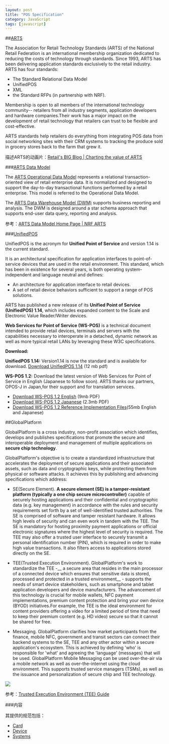 ```yaml
---
layout: post
title: "POS Specification"
category: JavaScript
tags: [javascript]
--- 
```

##[ARTS](http://www.nrf-arts.org/ "Learn more about ARTS.")

The Association for Retail Technology Standards (ARTS) of the National Retail Federation is an international membership organization dedicated to reducing the costs of technology through standards. Since 1993, ARTS has been delivering application standards exclusively to the retail industry. ARTS has four standards: 

<!--more-->

- The Standard Relational Data Model
- UnifiedPOS
- XML
- the Standard RFPs (in partnership with NRF). 
 
Membership is open to all members of the international technology community-- retailers from all industry segments, application developers and hardware companies.Their work has a major impact on the development of retail technology that retailers can trust to be flexible and cost-effective.

ARTS standards help retailers do everything from integrating POS data from social networking sites with their CRM systems to tracking the produce sold in grocery stores back to the farm that grew it.

描述ARTS的动画片：[Retail's BIG Blog | Charting the value of ARTS](http://blog.nrf.com/2013/10/25/charting-the-value-of-arts/)

###[ARTS Data Model](http://www.nrf-arts.org/content/arts-data-model-home-page)

The [ARTS Operational Data Model](http://www.nrf-arts.org/content/arts-operational-data-model-overview) represents a relational transaction-oriented view of retail enterprise data. It is normalized and designed to support the day-to-day transactional functions performed by a retail enterprise. This model is referred to the Operational Data Model.

The [ARTS Data Warehouse Model (DWM)](http://www.nrf-arts.org/content/arts-data-warehouse-model-overview) supports business reporting and analysis. The DWM is designed around a star schema approach that supports end-user data query, reporting and analysis.

参考：[ARTS Data Model Home Page | NRF ARTS](http://www.nrf-arts.org/content/arts-data-model-home-page)

###[UnifiedPOS](http://www.nrf-arts.org/content/unifiedpos)

UnifiedPOS is the acronym for __Unified Point of Service__ and version 1.14 is the current standard. 

It is an architectural specification for application interfaces to point-of-service devices that are used in the retail environment. This standard, which has been in existence for several years, is both operating system-independent and language neutral and defines: 

* An architecture for application interface to retail devices.
* A set of retail device behaviors sufficient to support a range of POS solutions.

ARTS has published a new release of its **Unified Point of Service (UnifiedPOS) 1.14**, which includes expanded content to the Scale and Electronic Value Reader/Writer devices. 

**Web Services for Point of Service (WS-POS)** is a technical document intended to provide retail devices, terminals and servers with the capabilities necessary to interoperate in a detached, dynamic network as well as more typical retail LANs by leveraging these W3C specifications. 

__Download:__

**UnifiedPOS 1.14:** Version1.14 is now the standard and is available for download. [Download UnifiedPOS 1.14](http://www.nrf-arts.org/sites/default/files/UnifiedPOS%20Version%201_14_Released_07_15_2013_0.zip) (12 mb pdf)

**WS-POS 1.2:** Download the latest version of Web Services for Point of Service in English (Japanese to follow soon). ARTS thanks our partners, OPOS-J in Japan,for their support and for translation services. 

- [Download WS-POS 1.2 English](http://www.nrf-arts.org/sites/default/files/WS-POS1.2_Files_Released_07152013.zip) (9mb PDF)  
- [Download WS-POS 1.2 Japanese](http://www.nrf-arts.org/sites/default/files/WSPOS1_2_Technical_Specification_2013_July_15_JP_20130730.pdf) (2.3mb PDF)
- [Download WS-POS 1.2 Reference Implementation Files](http://www.nrf-arts.org/sites/default/files/WSPOS_Refer_Impl_v3_20130909.zip)(55mb English and Japanese)

##GlobalPlatform

GlobalPlatform is a cross industry, non-profit association which identifies, develops and publishes specifications that promote the secure and interoperable deployment and management of multiple applications on __secure chip technology__.

GlobalPlatform's objective is to create a standardized infrastructure that accelerates the deployment of secure applications and their associated assets, such as data and cryptographic keys, while protecting them from physical or software attacks. It achieves this by publishing and advancing specifications which address:

- SE(Secure Element). __A secure element (SE) is a tamper-resistant platform (typically a one chip secure microcontroller)__ capable of securely hosting applications and their confidential and cryptographic data (e.g. key management) in accordance with the rules and security requirements set forth by a set of well-identified trusted authorities. The SE is comprised of software and tamper resistant hardware. It allows high levels of security and can even work in tandem with the TEE. The SE is mandatory for hosting proximity payment applications or official electronic signatures where the highest level of security is required. The TEE may also offer a trusted user interface to securely transmit a personal identification number (PIN), which is required in order to make high value transactions. It also filters access to applications stored directly on the SE.

- TEE(Trusted Execution Environment). GlobalPlatform's work to standardize the TEE -__ a secure area that resides in the main processor of a connected device which ensures that sensitive data is stored, processed and protected in a trusted environment__ - supports the needs of smart device stakeholders, such as smartphone and tablet application developers and device manufacturers. The advancement of this technology is crucial for mobile wallets, NFC payment implementations, premium content protection and bring your own device (BYOD) initiatives.For example, the TEE is the ideal environment for content providers offering a video for a limited period of time that need to keep their premium content (e.g. HD video) secure so that it cannot be shared for free. 

- Messaging. GlobalPlatform clarifies how market participants from the finance, mobile NFC, government and transit sectors can connect their backend systems to the SE, TEE and any other actor within a secure application's ecosystem. This is achieved by defining 'who' is responsible for 'what' and agreeing the 'language' (messages) that will be used. GlobalPlatform Mobile Messaging can be used over-the-air via a mobile network as well as over-the-internet using the cloud environment. This supports trusted service managers (TSMs), as well as the issuance and personalization of secure chip and TEE technology.

![](http://johnnyimages.qiniudn.com/tee-spot-img.pngundefined)

参考：[Trusted Execution Environment (TEE) Guide](http://www.globalplatform.org/mediaguidetee.asp)

###内容

其提供的规范包括：

- [Card](http://www.globalplatform.org/specificationscard.asp)  
- [Device](http://www.globalplatform.org/specificationsdevice.asp)  
- [Systems](http://www.globalplatform.org/specificationssystems.asp)









